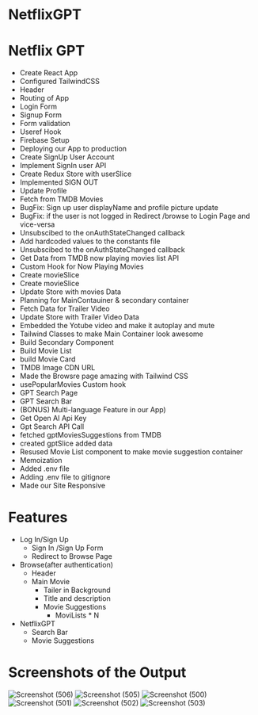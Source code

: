 # NetflixGPT
 # Netflix GPT

- Create React App
- Configured TailwindCSS
- Header
- Routing of App
- Login Form
- Signup Form
- Form validation 
- Useref Hook
- Firebase Setup
- Deploying our App to production
- Create SignUp User Account
- Implement SignIn user API
- Create Redux Store with userSlice 
- Implemented SIGN OUT
- Update Profile
- Fetch from TMDB Movies
- BugFix: Sign up user displayName and profile picture update
- BugFix: if the user is not logged in Redirect /browse to Login Page and vice-versa
- Unsubscibed to the onAuthStateChanged callback
- Add hardcoded values to the constants file
- Unsubscibed to the onAuthStateChanged callback
- Get Data from TMDB now playing movies list API
- Custom Hook for Now Playing Movies
- Create movieSlice
- Create movieSlice
- Update Store with movies Data
- Planning for MainContauiner & secondary container
- Fetch Data for Trailer Video
- Update Store with Trailer Video Data
- Embedded the Yotube video and make it autoplay and mute
- Tailwind Classes to make Main Container look awesome
- Build Secondary Component
- Build Movie List
- build Movie Card
- TMDB Image CDN URL
- Made the Browsre page amazing with Tailwind CSS
- usePopularMovies Custom hook
- GPT Search Page
- GPT Search Bar
- (BONUS) Multi-language Feature in our App)
- Get Open AI Api Key
- Gpt Search API Call
- fetched gptMoviesSuggestions from TMDB
- created gptSlice added data
- Resused Movie List component to make movie suggestion container
- Memoization
- Added .env file
- Adding .env file to gitignore
- Made our Site Responsive



# Features
- Log In/Sign Up
    - Sign In /Sign Up Form
    - Redirect to Browse Page
- Browse(after authentication)
    - Header
    - Main Movie
        - Tailer in Background
        - Title and description
        - Movie Suggestions 
            - MoviLists * N
- NetflixGPT
    - Search Bar
    - Movie Suggestions

# Screenshots of the Output
![Screenshot (506)](https://github.com/whoanujyadav/NetflixGPT/assets/91775250/bc9341ff-c49e-4a85-adfb-0fe9bf704c06)
![Screenshot (505)](https://github.com/whoanujyadav/NetflixGPT/assets/91775250/4cd25abd-fdc3-48fa-8329-419e3d58c114)
![Screenshot (500)](https://github.com/whoanujyadav/NetflixGPT/assets/91775250/2a114c0f-7c8b-49ad-ae48-19739145867b)
![Screenshot (501)](https://github.com/whoanujyadav/NetflixGPT/assets/91775250/94823b35-6c0d-403f-a888-15119e926a13)
![Screenshot (502)](https://github.com/whoanujyadav/NetflixGPT/assets/91775250/50b51349-e3d1-499e-9482-ef32b97df42b)
![Screenshot (503)](https://github.com/whoanujyadav/NetflixGPT/assets/91775250/13d892cd-93de-47a2-99b9-867939cf9ba5)

